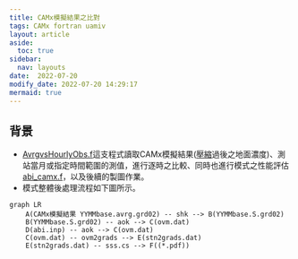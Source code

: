 ```yaml
---
title: CAMx模擬結果之比對
tags: CAMx fortran uamiv
layout: article
aside:
  toc: true
sidebar:
  nav: layouts
date:  2022-07-20
modify_date: 2022-07-20 14:29:17
mermaid: true
---
```

## 背景
- [AvrgvsHourlyObs.f][aok]這支程式讀取CAMx模擬結果([壓縮][shk]過後之地面濃度)、測站當月或指定時間範圍的測值，進行逐時之比較、同時也進行模式之性能評估[abi_camx.f][abi]，以及後續的製圖作業。
- 模式整體後處理流程如下圖所示。

```mermaid
graph LR
    A(CAMx模擬結果 YYMMbase.avrg.grd02) -- shk --> B(YYMMbase.S.grd02)
    B(YYMMbase.S.grd02) -- aok --> C(ovm.dat)
    D(abi.inp) -- aok --> C(ovm.dat)
    C(ovm.dat) -- ovm2grads --> E(stn2grads.dat)
    E(stn2grads.dat) -- sss.cs --> F((*.pdf))
```

[aok]: <https://github.com/sinotec2/Focus-on-Air-Quality/blob/main/CAMx/PostProcess/AvrgvsHourlyObs.f> "Github:AvrgvsHourlyObs.f"
[shk]: <https://sinotec2.github.io/FAQ/2022/07/19/shk.html> "CAMx模擬結果之壓縮"
[abi]: <https://github.com/sinotec2/Focus-on-Air-Quality/blob/main/CAMx/PostProcess/abi_camx.f> "GitHub：abi_camx.f"